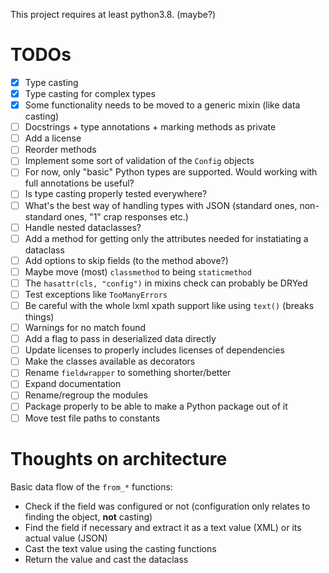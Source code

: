 This project requires at least python3.8. (maybe?)

# TODOs

- [x] Type casting
- [x] Type casting for complex types
- [x] Some functionality needs to be moved to a generic mixin (like data casting)
- [ ] Docstrings + type annotations + marking methods as private
- [ ] Add a license
- [ ] Reorder methods
- [ ] Implement some sort of validation of the `Config` objects
- [ ] For now, only "basic" Python types are supported. Would working with full annotations be useful?
- [ ] Is type casting properly tested everywhere?
- [ ] What's the best way of handling types with JSON (standard ones, non-standard ones, "1" crap responses etc.)
- [ ] Handle nested dataclasses?
- [ ] Add a method for getting only the attributes needed for instatiating a dataclass
- [ ] Add options to skip fields (to the method above?)
- [ ] Maybe move (most) `classmethod` to being `staticmethod`
- [ ] The `hasattr(cls, "config")` in mixins check can probably be DRYed
- [ ] Test exceptions like `TooManyErrors`
- [ ] Be careful with the whole lxml xpath support like using `text()` (breaks things)
- [ ] Warnings for no match found
- [ ] Add a flag to pass in deserialized data directly
- [ ] Update licenses to properly includes licenses of dependencies
- [ ] Make the classes available as decorators
- [ ] Rename `fieldwrapper` to something shorter/better
- [ ] Expand documentation
- [ ] Rename/regroup the modules
- [ ] Package properly to be able to make a Python package out of it
- [ ] Move test file paths to constants

# Thoughts on architecture

Basic data flow of the `from_*` functions:

- Check if the field was configured or not (configuration only relates to finding the object, **not** casting)
- Find the field if necessary and extract it as a text value (XML) or its actual value (JSON)
- Cast the text value using the casting functions
- Return the value and cast the dataclass
